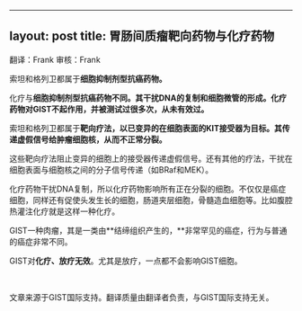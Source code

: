 
---
layout: post
title: 胃肠间质瘤靶向药物与化疗药物
---

翻译：Frank 审核：Frank

索坦和格列卫都属于**细胞抑制剂型抗癌药物。**

化疗与**细胞抑制剂型抗癌药物不同。其干扰DNA的复制和细胞微管的形成。化疗药物对GIST不起作用，并被测试过很多次，从未有效过。**

索坦和格列卫都属于**靶向疗法，以已变异的在细胞表面的KIT接受器为目标。其传递虚假信号给肿瘤细胞核，从而不正常分裂。**

这些靶向疗法阻止变异的细胞上的接受器传递虚假信号。还有其他的疗法，干扰在细胞表面与细胞核之间的分子信号传递（如BRaf和MEK）。

化疗药物干扰DNA复制，所以化疗药物影响所有正在分裂的细胞。不仅仅是癌症细胞，同样还有促使头发生长的细胞，肠道夹层细胞，骨髓造血细胞等。比如腹腔热灌注化疗就是这样一种化疗。

GIST一种肉瘤，其是一类由**结缔组织产生的，**非常罕见的癌症，行为与普通的癌症非常不同。

GIST对**化疗、放疗无效**。尤其是放疗，一点都不会影响GIST细胞。

&nbsp;

文章来源于GIST国际支持。翻译质量由翻译者负责，与GIST国际支持无关。

